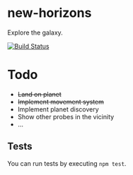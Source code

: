 new-horizons
============
Explore the galaxy.

[![Build Status](https://travis-ci.org/nckg/new-horizons.svg)](https://travis-ci.org/nckg/new-horizons)

# Todo
- ~~Land on planet~~
- ~~Implement movement system~~
- Implement planet discovery
- Show other probes in the vicinity
- ...

## Tests
You can run tests by executing `npm test`.